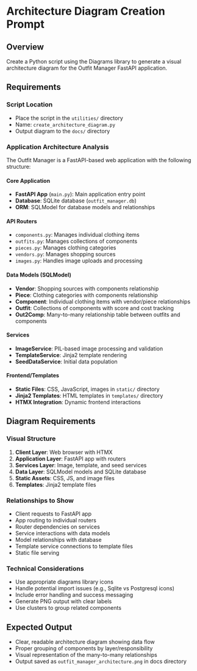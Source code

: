 # Architecture Diagram Creation Prompt

## Overview
Create a Python script using the Diagrams library to generate a visual architecture diagram for the Outfit Manager FastAPI application.

## Requirements

### Script Location
- Place the script in the `utilities/` directory
- Name: `create_architecture_diagram.py`
- Output diagram to the `docs/` directory

### Application Architecture Analysis

The Outfit Manager is a FastAPI-based web application with the following structure:

#### Core Application
- **FastAPI App** (`main.py`): Main application entry point
- **Database**: SQLite database (`outfit_manager.db`)
- **ORM**: SQLModel for database models and relationships

#### API Routers
- `components.py`: Manages individual clothing items
- `outfits.py`: Manages collections of components
- `pieces.py`: Manages clothing categories
- `vendors.py`: Manages shopping sources
- `images.py`: Handles image uploads and processing

#### Data Models (SQLModel)
- **Vendor**: Shopping sources with components relationship
- **Piece**: Clothing categories with components relationship  
- **Component**: Individual clothing items with vendor/piece relationships
- **Outfit**: Collections of components with score and cost tracking
- **Out2Comp**: Many-to-many relationship table between outfits and components

#### Services
- **ImageService**: PIL-based image processing and validation
- **TemplateService**: Jinja2 template rendering
- **SeedDataService**: Initial data population

#### Frontend/Templates
- **Static Files**: CSS, JavaScript, images in `static/` directory
- **Jinja2 Templates**: HTML templates in `templates/` directory
- **HTMX Integration**: Dynamic frontend interactions

## Diagram Requirements

### Visual Structure
1. **Client Layer**: Web browser with HTMX
2. **Application Layer**: FastAPI app with routers
3. **Services Layer**: Image, template, and seed services
4. **Data Layer**: SQLModel models and SQLite database
5. **Static Assets**: CSS, JS, and image files
6. **Templates**: Jinja2 template files

### Relationships to Show
- Client requests to FastAPI app
- App routing to individual routers
- Router dependencies on services
- Service interactions with data models
- Model relationships with database
- Template service connections to template files
- Static file serving

### Technical Considerations
- Use appropriate diagrams library icons
- Handle potential import issues (e.g., Sqlite vs Postgresql icons)
- Include error handling and success messaging
- Generate PNG output with clear labels
- Use clusters to group related components

## Expected Output
- Clear, readable architecture diagram showing data flow
- Proper grouping of components by layer/responsibility
- Visual representation of the many-to-many relationships
- Output saved as `outfit_manager_architecture.png` in docs directory